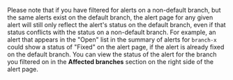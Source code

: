 Please note that if you have filtered for alerts on a non-default branch, but the same alerts exist on the default branch, the alert page for any given alert will still only reflect the alert's status on the default branch, even if that status conflicts with the status on a non-default branch. For example, an alert that appears in the "Open" list in the summary of alerts for `branch-x` could show a status of "Fixed" on the alert page, if the alert is already fixed on the default branch. You can view the status of the alert for the branch you filtered on in the  **Affected branches** section on the right side of the alert page.